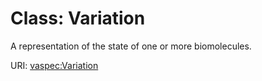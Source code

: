 # Class: Variation

A representation of the state of one or more biomolecules.

URI: [vaspec:Variation](https://example.org/vaspec/Variation)
